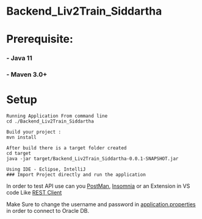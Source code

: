 # Backend_Liv2Train_Siddartha 

# Prerequisite:
### - Java 11
### - Maven 3.0+

# Setup 
```
Running Application From command line 
cd ./Backend_Liv2Train_Siddartha

Build your project :
mvn install

After build there is a target folder created 
cd target 
java -jar target/Backend_Liv2Train_Siddartha-0.0.1-SNAPSHOT.jar

Using IDE - Eclipse, IntelliJ
### Import Project directly and run the application 
```

In order to test API use can you [PostMan](https://www.postman.com/ 'Postman'), [Insomnia](https://insomnia.rest/ 'Insomnia') or an Extension in VS code Like 
[REST Client](https://marketplace.visualstudio.com/items?itemName=humao.rest-client 'REST Client')

Make Sure to change the username and password in [application.properties](https://github.com/sid2425/Backend_Liv2Train_Siddartha/blob/main/src/main/resources/application.properties 'API') in order to connect to Oracle DB.

